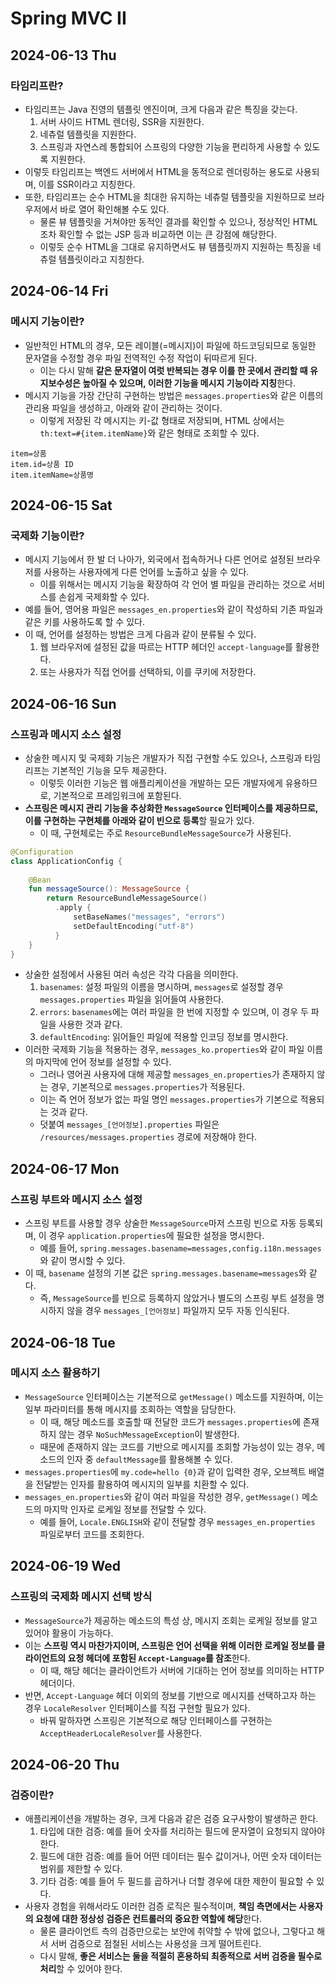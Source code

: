 # Spring MVC II
## 2024-06-13 Thu
### 타임리프란?
* 타임리프는 Java 진영의 템플릿 엔진이며, 크게 다음과 같은 특징을 갖는다.
  1. 서버 사이드 HTML 렌더링, SSR을 지원한다.
  2. 네츄럴 템플릿을 지원한다.
  3. 스프링과 자연스레 통합되어 스프링의 다양한 기능을 편리하게 사용할 수 있도록 지원한다.
* 이렇듯 타임리프는 백엔드 서버에서 HTML을 동적으로 렌더링하는 용도로 사용되며, 이를 SSR이라고 지칭한다.
* 또한, 타임리프는 순수 HTML을 최대한 유지하는 네츄럴 템플릿을 지원하므로 브라우저에서 바로 열어 확인해볼 수도 있다.
  * 물론 뷰 템플릿을 거쳐야만 동적인 결과를 확인할 수 있으나, 정상적인 HTML조차 확인할 수 없는 JSP 등과 비교하면 이는 큰 강점에 해당한다.
  * 이렇듯 순수 HTML을 그대로 유지하면서도 뷰 템플릿까지 지원하는 특징을 네츄럴 템플릿이라고 지칭한다.

## 2024-06-14 Fri
### 메시지 기능이란?
* 일반적인 HTML의 경우, 모든 레이블(=메시지)이 파일에 하드코딩되므로 동일한 문자열을 수정할 경우 파일 전역적인 수정 작업이 뒤따르게 된다.
  * 이는 다시 말해 **같은 문자열이 여럿 반복되는 경우 이를 한 곳에서 관리할 때 유지보수성은 높아질 수 있으며, 이러한 기능을 메시지 기능이라 지칭**한다.
* 메시지 기능을 가장 간단히 구현하는 방법은 `messages.properties`와 같은 이름의 관리용 파일을 생성하고, 아래와 같이 관리하는 것이다.
  * 이렇게 저장된 각 메시지는 키-값 형태로 저장되며, HTML 상에서는 `th:text=#{item.itemName}`와 같은 형태로 조회할 수 있다.
```properties
item=상품
item.id=상품 ID
item.itemName=상품명
```

## 2024-06-15 Sat
### 국제화 기능이란?
* 메시지 기능에서 한 발 더 나아가, 외국에서 접속하거나 다른 언어로 설정된 브라우저를 사용하는 사용자에게 다른 언어를 노출하고 싶을 수 있다.
  * 이를 위해서는 메시지 기능을 확장하여 각 언어 별 파일을 관리하는 것으로 서비스를 손쉽게 국제화할 수 있다.
* 예를 들어, 영어용 파일은 `messages_en.properties`와 같이 작성하되 기존 파일과 같은 키를 사용하도록 할 수 있다.
* 이 때, 언어를 설정하는 방법은 크게 다음과 같이 분류될 수 있다.
  1. 웹 브라우저에 설정된 값을 따르는 HTTP 헤더인 `accept-language`를 활용한다.
  2. 또는 사용자가 직접 언어를 선택하되, 이를 쿠키에 저장한다.

## 2024-06-16 Sun
### 스프링과 메시지 소스 설정
* 상술한 메시지 및 국제화 기능은 개발자가 직접 구현할 수도 있으나, 스프링과 타임리프는 기본적인 기능을 모두 제공한다.
  * 이렇듯 이러한 기능은 웹 애플리케이션을 개발하는 모든 개발자에게 유용하므로, 기본적으로 프레임워크에 포함된다.
* **스프링은 메시지 관리 기능을 추상화한 `MessageSource` 인터페이스를 제공하므로, 이를 구현하는 구현체를 아래와 같이 빈으로 등록**할 필요가 있다.
  * 이 때, 구현체로는 주로 `ResourceBundleMessageSource`가 사용된다.
```kotlin
@Configuration
class ApplicationConfig {
    
    @Bean
    fun messageSource(): MessageSource {
        return ResourceBundleMessageSource()
          .apply { 
              setBaseNames("messages", "errors")
              setDefaultEncoding("utf-8")
          }
    }
}
```
* 상술한 설정에서 사용된 여러 속성은 각각 다음을 의미한다.
  1. `basenames`: 설정 파일의 이름을 명시하며, `messages`로 설정할 경우 `messages.properties` 파일을 읽어들여 사용한다.
  2. `errors`: `basenames`에는 여러 파일을 한 번에 지정할 수 있으며, 이 경우 두 파일을 사용한 것과 같다.
  3. `defaultEncoding`: 읽어들인 파일에 적용할 인코딩 정보를 명시한다.
* 이러한 국제화 기능을 적용하는 경우, `messages_ko.properties`와 같이 파일 이름의 마지막에 언어 정보를 설정할 수 있다.
  * 그러나 영어권 사용자에 대해 제공할 `messages_en.properties`가 존재하지 않는 경우, 기본적으로 `messages.properties`가 적용된다.
  * 이는 즉 언어 정보가 없는 파일 명인 `messages.properties`가 기본으로 적용되는 것과 같다.
  * 덧붙여 `messages_[언어정보].properties` 파일은 `/resources/messages.properties` 경로에 저장해야 한다.

## 2024-06-17 Mon
### 스프링 부트와 메시지 소스 설정
* 스프링 부트를 사용할 경우 상술한 `MessageSource`마저 스프링 빈으로 자동 등록되며, 이 경우 `application.properties`에 필요한 설정을 명시한다.
  * 예를 들어, `spring.messages.basename=messages,config.i18n.messages`와 같이 명시할 수 있다.
* 이 때, `basename` 설정의 기본 값은 `spring.messages.basename=messages`와 같다.
  * 즉, `MessageSource`를 빈으로 등록하지 않았거나 별도의 스프링 부트 설정을 명시하지 않을 경우 `messages_[언어정보]` 파일까지 모두 자동 인식된다.

## 2024-06-18 Tue
### 메시지 소스 활용하기
* `MessageSource` 인터페이스는 기본적으로 `getMessage()` 메소드를 지원하며, 이는 일부 파라미터를 통해 메시지를 조회하는 역할을 담당한다.
  * 이 때, 해당 메소드를 호출할 때 전달한 코드가 `messages.properties`에 존재하지 않는 경우 `NoSuchMessageException`이 발생한다.
  * 때문에 존재하지 않는 코드를 기반으로 메시지를 조회할 가능성이 있는 경우, 메소드의 인자 중 `defaultMessage`를 활용해볼 수 있다.
* `messages.properties`에 `my.code=hello {0}`과 같이 입력한 경우, 오브젝트 배열을 전달받는 인자를 활용하여 메시지의 일부를 치환할 수 있다.
* `messages_en.properties`와 같이 여러 파일을 작성한 경우, `getMessage()` 메소드의 마지막 인자로 로케일 정보를 전달할 수 있다.
  * 예를 들어, `Locale.ENGLISH`와 같이 전달할 경우 `messages_en.properties` 파일로부터 코드를 조회한다.

## 2024-06-19 Wed
### 스프링의 국제화 메시지 선택 방식
* `MessageSource`가 제공하는 메소드의 특성 상, 메시지 조회는 로케일 정보를 알고 있어야 활용이 가능하다.
* 이는 **스프링 역시 마찬가지이며, 스프링은 언어 선택을 위해 이러한 로케일 정보를 클라이언트의 요청 헤더에 포함된 `Accept-Language`를 참조**한다.
  * 이 때, 해당 헤더는 클라이언트가 서버에 기대하는 언어 정보를 의미하는 HTTP 헤더이다.
* 반면, `Accept-Language` 헤더 이외의 정보를 기반으로 메시지를 선택하고자 하는 경우 `LocaleResolver` 인터페이스를 직접 구현할 필요가 있다.
  * 바꿔 말하자면 스프링은 기본적으로 해당 인터페이스를 구현하는 `AcceptHeaderLocaleResolver`를 사용한다.

## 2024-06-20 Thu
### 검증이란?
* 애플리케이션을 개발하는 경우, 크게 다음과 같은 검증 요구사항이 발생하곤 한다.
  1. 타입에 대한 검증: 예를 들어 숫자를 처리하는 필드에 문자열이 요청되지 않아야 한다.
  2. 필드에 대한 검증: 예를 들어 어떤 데이터는 필수 값이거나, 어떤 숫자 데이터는 범위를 제한할 수 있다.
  3. 기타 검증: 예를 들어 두 필드를 곱하거나 더할 경우에 대한 제한이 필요할 수 있다.
* 사용자 경험을 위해서라도 이러한 검증 로직은 필수적이며, **책임 측면에서는 사용자의 요청에 대한 정상성 검증은 컨트롤러의 중요한 역할에 해당**한다.
  * 물론 클라이언트 측의 검증만으로는 보안에 취약할 수 밖에 없으나, 그렇다고 해서 서버 검증으로 점철된 서비스는 사용성을 크게 떨어트린다.
  * 다시 말해, **좋은 서비스는 둘을 적절히 혼용하되 최종적으로 서버 검증을 필수로 처리**할 수 있어야 한다.